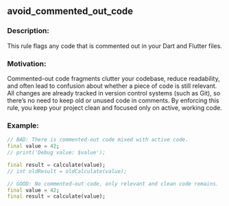 ## avoid_commented_out_code

### Description:

This rule flags any code that is commented out in your Dart and Flutter files.

### Motivation:

Commented-out code fragments clutter your codebase, reduce readability, and often lead to confusion
about whether a piece of code is still relevant. All changes are already tracked in version control
systems (such as Git), so there’s no need to keep old or unused code in comments.
By enforcing this rule, you keep your project clean and focused only on active, working code.

### Example:

```dart
// BAD: There is commented-out code mixed with active code.
final value = 42;
// print('Debug value: $value');

final result = calculate(value);
// int oldResult = oldCalculate(value);

// GOOD: No commented-out code, only relevant and clean code remains.
final value = 42;
final result = calculate(value);
```